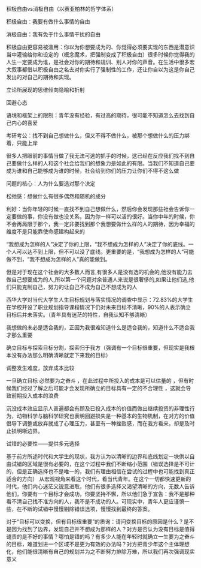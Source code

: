积极自由vs消极自由（以赛亚柏林的哲学体系）

积极自由：我要有做什么事情的自由

消极自由：我有免于什么事情干扰的自由

积极自由更容易被滥用：你以为你想要成为的、你觉得必须要实现的东西是潜意识当中灌输给你和设定的（概念魔术，把强制变成了积极自由）很多时候你觉得我的人生一定要成为谁，是社会对你的期待和规训、别人对你的声音。在生活中很多宏大叙事都借以积极自由之名去对你实行了强制性的工作，还让你自以为这是你自己发出的对自己的期待和实现。

立论所展现的思维倾向隐喻和折射

回避心态

语境和框架上的限制：青年没有经验，有过高的期待，很可能不知道怎么去找到自己内心的喜爱

考研考公：找不到自己想做什么，但又不得不做什么，被那个想做什么的压力绑着，只能上岸

很多人把眼前的事情当做了我无法可逃的抓手的时候，这已经在反应我们找不到自己要做什么样的人和这个社会给我们的想象力是如此的有限。当我们不知道自己要成为谁和自己能够成为谁的时候，社会给到你们的压力让你们不得不这么做

问题的核心：人为什么要选对那个决定

松弛感：想做什么有很多偶然和随机的成分

利好：当你年轻的时候一直找不到自己想做什么，然后你会发现那些社会告诉你一定要做的事，你没有做也没关系，因为你一样可以活的很好。当你中年的时候，你不会再局限于那个，我一定非要找到那个我想要做什么样的人的期待，因为幸福的维度不是只能靠使命感建构起来的

“我想成为怎样的人”决定了你的上限，“我不想成为怎样的人”决定了你的底线。一个人可以达不到上限，但不可以没了底线。更重要的是，“我想成为怎样的人“可能做不到，“我不想成为怎样的人”真的能做到。

但是对于现在这个社会的大多数人而言,有很多人是没有选的机会的,他没有能力去做自己想要成为的人,所以第一个问题对余普通人来说是很奢侈的,如果让他们选,他们只能克制自己，努力的让自己不成为自己不想成为的人

西华大学对当代大学生人生目标规划与落实情况的调查中显示：72.83%的大学生在学校开设了职业规划指导课程情况下仍对未来目标不清晰，90%的人表示确立目标后并未落实。（青年具有迷茫的特性，自我认知不够清晰）

我想做的未必是适合我的，正因为我很难知道什么是适合我的，知道什么不适合我才那么重要

确立目标与探索目标分割，探索归于我方（强调有一个目标很重要，但现实是我根本没有办法那么明确清晰就定下来我的目标）

调整发生难度，放弃成本比较

一旦确立目标 必然要为之奋斗 ，在此过程中所投入的成本是可以估量的 ，但有时候我们经过了解之后可能才会发现所确立的目标具有一定的不合理性 ，这就会导致前期投入成本的浪费

沉没成本效应显示人普遍都会有顾及已投入成本的价值而做出继续投资的非理性行为，动物科学与脑科学研究也表明回避损失是一种基本的生物机制，在对方的价值倡导下调整或放弃就成了心理压力，甚至有一种挫败感，而在我方看来，却是及时止损明晰边界。

试错的必要性——提供多元选择

基于前方所述时代和大学生的现状，我方认为以清晰的边界和底线划定一块供以自由试错的区域是很有必要的，在这个过程中我们不断缩小范围（错误选择是不可计的，但是正确选择也不是唯一的，我们有理由相信在尝试的过程中也可能找到真正适合的方向）
从宏观视角来看这个时代，看当代青年。在这个一切都快速更新的时代，他们内心迷茫又锐意进取，他们有很多选择又渴望清晰的方向，无数人告诉他们，你要有一个目标才会成功，你要坚持不懈，所以他们急于宣告：我不是那种看不清自己找不准方向的人，我不是不成功的人。可现实中，青年人更应谨慎一些，在不断的试错中慢慢剔除错误选项，慢慢找到最终的答案。

对于“目标可以变换，但有目标很重要”的质询：请问变换目标的原因是什么？是不是因为找到了边界，发现自己并不想成为那样的人？对方是否认为没有目标是值得谴责的是不好的事情？哪怕是错的吗？有多少人能在年轻时就确立一生要为之奋斗的目标，难道划进一个区域不是更为有效的办法吗？对方把青少年这个主体理想化，他们能很清晰有自己的规划并为之不断努力排除万难，所以我们再次强调现实意义
